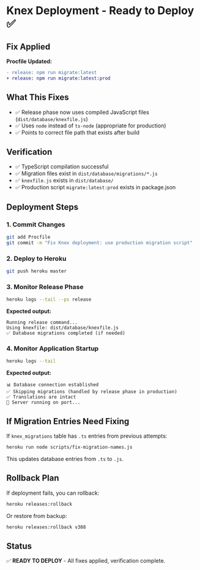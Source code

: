 # Knex Deployment - Ready to Deploy ✅

## Fix Applied

**Procfile Updated:**
```diff
- release: npm run migrate:latest
+ release: npm run migrate:latest:prod
```

## What This Fixes

- ✅ Release phase now uses compiled JavaScript files (`dist/database/knexfile.js`)
- ✅ Uses `node` instead of `ts-node` (appropriate for production)
- ✅ Points to correct file path that exists after build

## Verification

- ✅ TypeScript compilation successful
- ✅ Migration files exist in `dist/database/migrations/*.js`
- ✅ `knexfile.js` exists in `dist/database/`
- ✅ Production script `migrate:latest:prod` exists in package.json

## Deployment Steps

### 1. Commit Changes
```bash
git add Procfile
git commit -m "Fix Knex deployment: use production migration script"
```

### 2. Deploy to Heroku
```bash
git push heroku master
```

### 3. Monitor Release Phase
```bash
heroku logs --tail --ps release
```

**Expected output:**
```
Running release command...
Using knexfile: dist/database/knexfile.js
✅ Database migrations completed (if needed)
```

### 4. Monitor Application Startup
```bash
heroku logs --tail
```

**Expected output:**
```
📊 Database connection established
✅ Skipping migrations (handled by release phase in production)
✅ Translations are intact
🚀 Server running on port...
```

## If Migration Entries Need Fixing

If `knex_migrations` table has `.ts` entries from previous attempts:

```bash
heroku run node scripts/fix-migration-names.js
```

This updates database entries from `.ts` to `.js`.

## Rollback Plan

If deployment fails, you can rollback:
```bash
heroku releases:rollback
```

Or restore from backup:
```bash
heroku releases:rollback v388
```

## Status

✅ **READY TO DEPLOY** - All fixes applied, verification complete.

